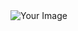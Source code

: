 <!DOCTYPE html>
<html lang="en">
<head>
    <meta charset="UTF-8">
    <meta name="viewport" content="width=device-width, initial-scale=1.0">
    <link rel="stylesheet" href="styles.css">
</head>
<body>
    <div class="image-container">
        <img src="https://cdn.discordapp.com/attachments/951617301818540093/1241450698781229158/image0.jpg?ex=664a3e8f&is=6648ed0f&hm=68c4cbe40adf71a04e2dcada7b0c1c987f73ef8071dda7272b6f552ff2c822e6&" alt="Your Image">
        <div class="circle-border"></div>
    </div>
</body>
</html>
